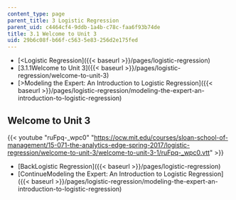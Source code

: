 ```yaml
---
content_type: page
parent_title: 3 Logistic Regression
parent_uid: c4464cf4-9ddb-1a4b-c78c-faa6f93b74de
title: 3.1 Welcome to Unit 3
uid: 29b6c08f-b66f-c563-5e83-256d2e175fed
---
```


*   [<Logistic Regression]({{< baseurl >}}/pages/logistic-regression)
*   [3.1.1Welcome to Unit 3]({{< baseurl >}}/pages/logistic-regression/welcome-to-unit-3)
*   [\>Modeling the Expert: An Introduction to Logistic Regression]({{< baseurl >}}/pages/logistic-regression/modeling-the-expert-an-introduction-to-logistic-regression)

Welcome to Unit 3
-----------------

{{< youtube "ruFpq-_wpc0" "https://ocw.mit.edu/courses/sloan-school-of-management/15-071-the-analytics-edge-spring-2017/logistic-regression/welcome-to-unit-3/welcome-to-unit-3-1/ruFpq-_wpc0.vtt" >}}

*   [BackLogistic Regression]({{< baseurl >}}/pages/logistic-regression)
*   [ContinueModeling the Expert: An Introduction to Logistic Regression]({{< baseurl >}}/pages/logistic-regression/modeling-the-expert-an-introduction-to-logistic-regression)